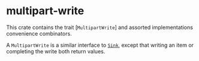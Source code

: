 # multipart-write

This crate contains the trait [`MultipartWrite`] and assorted implementations
convenience combinators.

A `MultipartWrite` is a similar interface to [`Sink`], except that writing
an item or completing the write both return values.

[`Sink`]: https://docs.rs/crate/futures-sink/0.3.31
